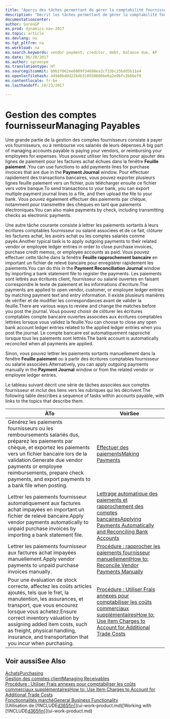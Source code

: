 ```yaml
---
title: "Aperçu des tâches permettant de gérer la comptabilité fournisseur"
description: "Décrit les tâches permettant de gérer la comptabilité fournisseur, par exemple, le paiement des créditeurs ou le lettrage de paiements sortants dans la comptabilité pour clôturer des factures ou des avoirs."
documentationcenter: 
author: SorenGP
ms.prod: dynamics-nav-2017
ms.topic: article
ms.devlang: na
ms.tgt_pltfrm: na
ms.workload: na
ms.search.keywords: vendor payment, creditor, debt, balance due, AP
ms.date: 06/28/2017
ms.author: sgroespe
ms.translationtype: HT
ms.sourcegitcommit: b9b1f062ee6009f34698ea2cf33bc25bdd5b11e4
ms.openlocfilehash: a4940bddd22b4b310550606be6a2e96fc2b6bef0
ms.contentlocale: fr-be
ms.lasthandoff: 10/23/2017

---
```

# <a name="managing-payables"></a><span data-ttu-id="7a25f-103">Gestion des comptes fournisseur</span><span class="sxs-lookup"><span data-stu-id="7a25f-103">Managing Payables</span></span>
<span data-ttu-id="7a25f-104">Une grande partie de la gestion des comptes fournisseurs consiste à payer vos fournisseurs, ou à rembourse vos salariés de leurs dépenses.</span><span class="sxs-lookup"><span data-stu-id="7a25f-104">A big part of managing accounts payable is paying your vendors, or reimbursing your employees for expenses.</span></span> <span data-ttu-id="7a25f-105">Vous pouvez utiliser les fonctions pour ajouter des lignes de paiement pour les factures achat échues dans la fenêtre **Feuille paiement** .</span><span class="sxs-lookup"><span data-stu-id="7a25f-105">You can use functions to add payments lines for purchase invoices that are due in the **Payment Journal** window.</span></span> <span data-ttu-id="7a25f-106">Pour effectuer rapidement des transactions bancaires, vous pouvez exporter plusieurs lignes feuille paiement vers un fichier, puis télécharger ensuite ce fichier vers votre banque.</span><span class="sxs-lookup"><span data-stu-id="7a25f-106">To send transactions to your bank, you can export multiple payment journal lines to a file, and then upload the file to your bank.</span></span> <span data-ttu-id="7a25f-107">Vous pouvez également effectuer des paiements par chèque, notamment pour transmettre des chèques en tant que paiements électroniques.</span><span class="sxs-lookup"><span data-stu-id="7a25f-107">You can also make payments by check, including transmitting checks as electronic payments.</span></span>

<span data-ttu-id="7a25f-108">Une autre tâche courante consiste à lettrer les paiements sortants à leurs écritures comptables fournisseur ou salarié associées et de ce fait, clôturer les factures achat, les avoirs achat ou les comptes salariés comme payés.</span><span class="sxs-lookup"><span data-stu-id="7a25f-108">Another typical task is to apply outgoing payments to their related vendor or employee ledger entries in order to close purchase invoices, purchase credit memos, or employee accounts as paid.</span></span> <span data-ttu-id="7a25f-109">Vous pouvez effectuer cette tâche dans la fenêtre **Feuille rapprochement bancaire** en important un fichier de relevé bancaire pour enregistrer rapidement les paiements.</span><span class="sxs-lookup"><span data-stu-id="7a25f-109">You can do this in the **Payment Reconciliation Journal** window by importing a bank statement file to register the payments.</span></span> <span data-ttu-id="7a25f-110">Les paiements sont lettrés aux écritures client, fournisseur ou salarié ouvertes en faisant correspondre le texte de paiement et les informations d'écriture.</span><span class="sxs-lookup"><span data-stu-id="7a25f-110">The payments are applied to open vendor, customer, or employee ledger entries by matching payment text and entry information.</span></span> <span data-ttu-id="7a25f-111">Il existe plusieurs manières de vérifier et de modifier les correspondances avant de valider la feuille.</span><span class="sxs-lookup"><span data-stu-id="7a25f-111">There are various ways to review and change the matches before you post the journal.</span></span> <span data-ttu-id="7a25f-112">Vous pouvez choisir de clôturer les écritures comptables compte bancaire ouvertes associées aux écritures comptables lettrées lorsque vous validez la feuille.</span><span class="sxs-lookup"><span data-stu-id="7a25f-112">You can choose to close any open bank account ledger entries related to the applied ledger entries when you post the journal.</span></span> <span data-ttu-id="7a25f-113">Le compte bancaire est automatiquement rapproché lorsque tous les paiements sont lettrés.</span><span class="sxs-lookup"><span data-stu-id="7a25f-113">The bank account is automatically reconciled when all payments are applied.</span></span>

<span data-ttu-id="7a25f-114">Sinon, vous pouvez lettrer les paiements sortants manuellement dans la fenêtre **Feuille paiement** ou à partir des écritures comptables fournisseur ou salarié associées.</span><span class="sxs-lookup"><span data-stu-id="7a25f-114">Alternatively, you can apply outgoing payments manually in the **Payment Journal** window or from the related vendor or employee ledger entries.</span></span>

<span data-ttu-id="7a25f-115">Le tableau suivant décrit une série de tâches associées aux comptes fournisseur et inclut des liens vers les rubriques qui les décrivent.</span><span class="sxs-lookup"><span data-stu-id="7a25f-115">The following table describes a sequence of tasks within accounts payable, with links to the topics that describe them.</span></span>

| <span data-ttu-id="7a25f-116">À</span><span class="sxs-lookup"><span data-stu-id="7a25f-116">To</span></span> | <span data-ttu-id="7a25f-117">Voir</span><span class="sxs-lookup"><span data-stu-id="7a25f-117">See</span></span> |
| --- | --- |
| <span data-ttu-id="7a25f-118">Générez les paiements fournisseurs ou les remboursements salariés dus, préparez les paiements par chèque, et exportez les paiements vers un fichier bancaire lors de la validation.</span><span class="sxs-lookup"><span data-stu-id="7a25f-118">Generate due vendor payments or employee reimbursements, prepare check payments, and export payments to a bank file when posting.</span></span> |[<span data-ttu-id="7a25f-119">Effectuer des paiements</span><span class="sxs-lookup"><span data-stu-id="7a25f-119">Making Payments</span></span>](payables-make-payments.md) |
| <span data-ttu-id="7a25f-120">Lettrer les paiements fournisseur automatiquement aux factures achat impayées en important un fichier de relevé bancaire.</span><span class="sxs-lookup"><span data-stu-id="7a25f-120">Apply vendor payments automatically to unpaid purchase invoices by importing a bank statement file.</span></span> |[<span data-ttu-id="7a25f-121">Lettrage automatique des paiements et rapprochement des comptes bancaires</span><span class="sxs-lookup"><span data-stu-id="7a25f-121">Applying Payments Automatically and Reconciling Bank Accounts</span></span>](receivables-apply-payments-auto-reconcile-bank-accounts.md) |
| <span data-ttu-id="7a25f-122">Lettrer les paiements fournisseur aux factures achat impayées manuellement.</span><span class="sxs-lookup"><span data-stu-id="7a25f-122">Apply vendor payments to unpaid purchase invoices manually.</span></span> |[<span data-ttu-id="7a25f-123">Procédure : rapprocher les paiements fournisseur manuellement</span><span class="sxs-lookup"><span data-stu-id="7a25f-123">How to: Reconcile Vendor Payments Manually</span></span>](payables-how-apply-purchase-transactions-manually.md) |
|<span data-ttu-id="7a25f-124">Pour une évaluation de stock correcte, affectez les coûts articles ajoutés, tels que le fret, la manutention, les assurances, et transport, que vous encourez lorsque vous achetez.</span><span class="sxs-lookup"><span data-stu-id="7a25f-124">Ensure correct inventory valuation by assigning added item costs, such as freight, physical handling, insurance, and transportation that you incur when purchasing.</span></span>|[<span data-ttu-id="7a25f-125">Procédure : Utiliser Frais annexes pour comptabiliser les coûts commerciaux supplémentaires</span><span class="sxs-lookup"><span data-stu-id="7a25f-125">How to: Use Item Charges to Account for Additional Trade Costs</span></span>](payables-how-assign-item-charges.md)|

## <a name="see-also"></a><span data-ttu-id="7a25f-126">Voir aussi</span><span class="sxs-lookup"><span data-stu-id="7a25f-126">See Also</span></span>
[<span data-ttu-id="7a25f-127">Achats</span><span class="sxs-lookup"><span data-stu-id="7a25f-127">Purchasing</span></span>](purchasing-manage-purchasing.md)  
[<span data-ttu-id="7a25f-128">Gestion des comptes client</span><span class="sxs-lookup"><span data-stu-id="7a25f-128">Managing Receivables</span></span>](receivables-manage-receivables.md)  
[<span data-ttu-id="7a25f-129">Procédure : Utiliser Frais annexes pour comptabiliser les coûts commerciaux supplémentaires</span><span class="sxs-lookup"><span data-stu-id="7a25f-129">How to: Use Item Charges to Account for Additional Trade Costs</span></span>](payables-how-assign-item-charges.md)  
[<span data-ttu-id="7a25f-130">Fonctionnalités marché</span><span class="sxs-lookup"><span data-stu-id="7a25f-130">General Business Functionality</span></span>](ui-across-business-areas.md)  
<span data-ttu-id="7a25f-131">[Utilisation de [!INCLUDE[d365fin](includes/d365fin_md.md)]](ui-work-product.md)</span><span class="sxs-lookup"><span data-stu-id="7a25f-131">[Working with [!INCLUDE[d365fin](includes/d365fin_md.md)]](ui-work-product.md)</span></span>

